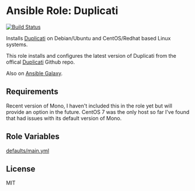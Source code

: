 # Ansible Role: Duplicati

[![Build Status](https://travis-ci.org/hwwilliams/ansible-role-duplicati.svg?branch=master)](https://travis-ci.org/hwwilliams/ansible-role-duplicati)

Installs [Duplicati](https://www.duplicati.com/) on Debian/Ubuntu and CentOS/Redhat based Linux systems.

This role installs and configures the latest version of Duplicati from the offical [Duplicati](https://github.com/duplicati/duplicati) Github repo.

Also on [Ansible Galaxy](https://galaxy.ansible.com/hwwilliams/duplicati).

## Requirements

Recent version of Mono, I haven't included this in the role yet but will provide an option in the future. CentOS 7 was the only host so far I've found that had issues with its default version of Mono.

## Role Variables

[defaults/main.yml](defaults/main.yml)

## License

MIT
